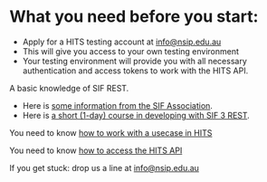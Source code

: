 What you need before you start: 
===============================

-   Apply for a HITS testing account at <info@nsip.edu.au>
-   This will give you access to your own testing environment 
-   Your testing environment will provide you with all necessary
    authentication and access tokens to work with the HITS API.

A basic knowledge of SIF REST.

-   Here is [some information from the SIF
    Association](https://www.sifassociation.org/Resources/Developer-Resources/SIF-3-0/Pages/SIF-3.0-Infrastructure.aspx).
-   Here is [a short (1-day) course in developing with SIF 3
    REST](http://kb.nsip.edu.au/display/SATWI/SIF+3+Bootcamp+online).

You need to know [how to work with a usecase in
HITS](working-use-case-hits)

You need to know [how to access the HITS API](working-use-case-hits)

If you get stuck: drop us a line at <info@nsip.edu.au>


